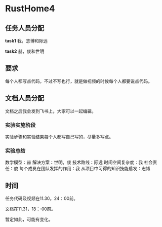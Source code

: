 # RustHome4

## 任务人员分配
**task1**
我，志博和际远

**task2**
赫，俊和世明

## 要求
每个人都写点代码，不过不写也行，就是做视频的时候每个人都要说点代码。

## 文档人员分配
文档之后我会发到飞书上，大家可以一起编辑。

### 实验实施阶段
实验步骤和实验结果每个人都写自己写的，尽量多写点。

### 实验总结
数学模型：赫
解决方案：世明，俊
技术路线：际远
时间空间复杂度：我
社会责任：俊
每个成员在团队发挥的作用：我
从项目中习得的知识技能启发：志博

## 时间

任务代码及视频在11.30，24：00前。

文档在11.31，18：:00前。

暂定如此，可能有变化。